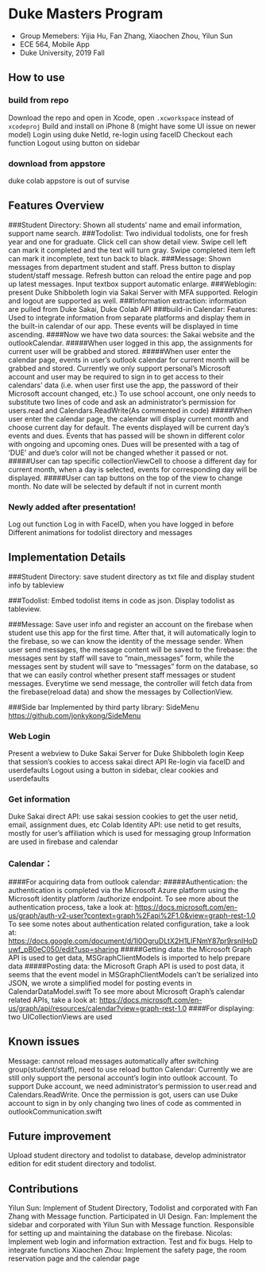 # Duke Masters Program

- Group Memebers: Yijia Hu, Fan Zhang, Xiaochen Zhou, Yilun Sun 
- ECE 564, Mobile App
- Duke University, 2019 Fall

## How to use
### build from repo
Download the repo and open in Xcode, open `.xcworkspace` instead of `xcodeproj`
Build and install on iPhone 8 (might have some UI issue on newer model)
Login using duke NetId, re-login using faceID
Checkout each function
Logout using button on sidebar

### download from appstore
duke colab appstore is out of survise





## Features Overview
###Student Directory: 
Shown all students’ name and email information, support name search.
###Todolist: 
Two individual todolists, one for fresh year and one for graduate. Click cell can show detail view. Swipe cell left can mark it completed and the text will turn gray. Swipe completed item left can mark it incomplete, text tun back to black.
###Message: 
Shown messages from department student and staff. Press button to display student/staff message. Refresh button can reload the entire page and pop up latest messages. Input textbox support automatic enlarge.
###Weblogin: 
present Duke Shibboleth login via Sakai Server with MFA supported. Relogin and logout are supported as well. 
###Information extraction: 
information are pulled from Duke Sakai, Duke Colab API
###build-in Calendar:
Features:
Used to integrate information from separate platforms and display them in the built-in calendar of our app. These events will be displayed in time ascending.
####Now we have two data sources: the Sakai website and the outlookCalendar. 
 #####When user logged in this app, the assignments for current user will be grabbed and stored. 
#####When user enter the calendar page, events in user’s outlook calendar for current month will be grabbed and stored. Currently we only support personal’s Microsoft account and user may be required to sign in to get access to their calendars’ data (i.e. when user first use the app, the password of their Microsoft account changed, etc.) To use school account, one only needs to substitute two lines of code and ask an administrator’s permission for users.read and Calendars.ReadWrite(As commented in code)
#####When user enter the calendar page, the calendar will display current month and choose current day for default. The events displayed will be current day’s events and dues. Events that has passed will be shown in different color with ongoing and upcoming ones. Dues will be presented with a tag of ‘DUE’ and due’s color will not be changed whether it passed or not.
 #####User can tap specific collectionViewCell to choose a different day for current month, when a day is selected, events for corresponding day will be displayed.
 #####User can tap buttons on the top of the view to change month. No date will be selected by default if not in current month


### Newly added after presentation! 
Log out function 
Log in with FaceID, when you have logged in before
Different animations for todolist directory and messages

## Implementation Details 

###Student Directory:
 save student directory as txt file and display student info by tableview

###Todolist: 
Embed todolist items in code as json. Display todolist as tableview.

###Message: 
Save user info and register an account on the firebase when student use this app for the first time. After that, it will automatically login to the firebase, so we can know the identity of the message sender.
When user send messages, the message content will be saved to the firebase: the messages sent by staff will save to “main_messages” form, while the messages sent by student will save to “messages” form on the database, so that we can easily control whether present staff messages or student messages. Everytime we send message, the controller will fetch data from the firebase(reload data) and show the messages by CollectionView.

###Side bar
Implemented by third party library: SideMenu https://github.com/jonkykong/SideMenu

### Web Login
Present a webview to Duke Sakai Server for Duke Shibboleth login
Keep that session’s cookies to access sakai direct API
Re-login via faceID and userdefaults
Logout using a button in sidebar, clear cookies and userdefaults


### Get information
Duke Sakai direct API: use sakai session cookies to get the user netid, email, assignment dues, etc
Colab Identity API: use netid to get results, mostly for user’s affiliation which is used for messaging group
Information are used in firebase and calendar
### Calendar：
####For acquiring data from outlook calendar:
#####Authentication: the authentication is completed via the Microsoft Azure platform using the Microsoft identity platform /authorize endpoint. To see more about the authentication process, take a look at:
https://docs.microsoft.com/en-us/graph/auth-v2-user?context=graph%2Fapi%2F1.0&view=graph-rest-1.0
To see some notes about authentication related configuration, take a look at:
https://docs.google.com/document/d/1l0OgruDLtX2H1LlFNmY87pr9rsnlHoDuwf_pB0eC050/edit?usp=sharing
#####Getting data: the Microsoft Graph API is used to get data, MSGraphClientModels is imported to help prepare data
#####Posting data: the Microsoft Graph API is used to post data, it seems that the event model in MSGraphClientModels can’t be serialized into JSON, we wrote a simplified model for posting events in CalendarDataModel.swift
To see more about Microsoft Graph’s calendar related APIs, take a look at:
https://docs.microsoft.com/en-us/graph/api/resources/calendar?view=graph-rest-1.0
####For displaying: two UICollectionViews are used

## Known issues 
Message: cannot reload messages automatically after switching group(student/staff), need to use reload button
Calendar: Currently we are still only support the personal account’s login into outlook account. To support Duke account, we need administrator’s permission to user.read and Calendars.ReadWrite. Once the permission is got, users can use Duke account to sign in by only changing two lines of code as commented in outlookCommunication.swift



## Future improvement 
Upload student directory and todolist to database, develop administrator edition for edit student directory and todolist.
 
## Contributions

Yilun Sun: Implement of Student Directory, Todolist and corporated with Fan Zhang with Message function. Participated in UI Design. 
Fan: Implement the sidebar and corporated with Yilun Sun with Message function. Responsible for setting up and maintaining the database on the firebase.
Nicolas: Implement web login and information extraction. Test and fix bugs. Help to integrate functions
Xiaochen Zhou: Implement the safety page, the room reservation page and the calendar page


